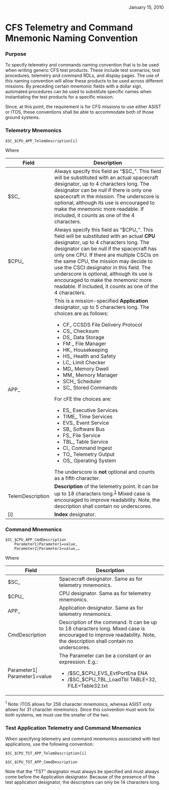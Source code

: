 <p align="right">January 15, 2010</p>

# CFS Telemetry and Command Mnemonic Naming Convention

### Purpose
To specify telemetry and commands naming convention that is to be used when writing generic CFS test products.  These include test scenarios, test procedures, telemetry and command RDLs, and display pages.  The use of this naming convention will allow these products to be used across different missions.  By preceding certain mnemonic fields with a dollar sign, automated procedures can be used to substitute specific names when instantiating the test products for a specific mission.
 
Since, at this point, the requirement is for CFS missions to use either ASIST or ITOS, these conventions shall be able to accommodate both of those ground systems.

### Telemetry Mnemonics

`$SC_$CPU_APP_TelemDescription[i]`

Where

| Field | Description |
|-------|-------------|
|$SC_   |Always specify this field as “$SC_”.  This field will be substituted with an actual spacecraft designator, up to 4 characters long.  The designator can be null if there is only one spacecraft in the mission.  The underscore is optional, although its use is encouraged to make the mnemonic more readable.  If included, it counts as one of the 4 characters.  |
|$CPU_  |Always specify this field as “$CPU_”.  This field will be substituted with an actual **CPU** designator, up to 4 characters long.  The designator can be null if the spacecraft has only one CPU.  If there are multiple CSCIs on the same CPU, the mission may decide to use the CSCI designator in this field. The underscore is optional, although its use is encouraged to make the mnemonic more readable.  If included, it counts as one of the 4 characters.  |
|APP_   |This is a mission-specified **Application** designator, up to 5 characters long.  The choices are as follows: <ul><li>CF_ CCSDS File Delivery Protocol</li><li>CS_ Checksum</li><li>DS_ Data Storage</li><li>FM _ File Manager</li><li>HK_ Housekeeping</li><li>HS_ Health and Safety</li><li>LC_ Limit Checker</li><li>MD_ Memory Dwell</li><li>MM_ Memory Manager</li><li>SCH_ Scheduler</li><li>SC_ Stored Commands</li></ul>For cFE the choices are:  <ul><li>ES_	Executive Services</li><li>TIME_	Time Services</li><li>EVS_	Event Service</li><li>SB_	Software Bus</li><li>FS_	File Service</li><li>TBL_	Table Service</li><li>CI_	Command Ingest</li><li>TO_	Telemetry Output</li><li>OS_	Operating System</li></ul>The underscore is **not** optional and counts as a fifth character.
|TelemDescription |**Description** of the telemetry point.  It can be up to 18 characters long.<sup>[1](#footnote1)</sup>   Mixed case is encouraged to improve readability.  Note, the description shall contain no underscores.|
|[i]|**Index** designator.

### Command Mnemonics

```
$SC_$CPU_APP_CmdDescription  
    Parameter1|Parameter1=value,  
    Parameter2|Parameter2=value,…
```

Where

|Field|Description|
|-----|-----------|
|$SC_ |Spacecraft designator.  Same as for telemetry mnemonics.|
|$CPU_|CPU designator.  Same as for telemetry mnemonics.|
|APP_ |Application designator.  Same as for telemetry mnemonics.|
|CmdDescription|Description of the command.  It can be up to 18 characters long.  Mixed case is encouraged to improve readability.  Note, the description shall contain no underscores.|
|Parameter1\| Parameter1=value |The Parameter can be a constant or an expression.  E.g.:<ul><li>/$SC_$CPU_EVS_EvtPortEna  ENA</li><li>/$SC_$CPU_TBL_LoadTbl  TABLE=32, FILE=Table32.txt</li></ul>

<a name="footnote1"><sup>1</sup> Note: ITOS allows for 256 character mnemonics, whereas ASIST only allows for 31 character mnemonics.  Since this convention must work for both systems, we must use the smaller of the two.</a>

### Test Application Telemetry and Command Mnemonics

When specifying telemetry and command mnemonics associated with test applications, use the following convention:

`$SC_$CPU_TST_APP_TelemDescription[i]`

`$SC_$CPU_TST_APP_CmmdDescription`

Note that the “TST” designator must always be specified and must always come before the Application designator.  Because of the presence of the test application designator, the descriptors can only be 14 characters long.  
